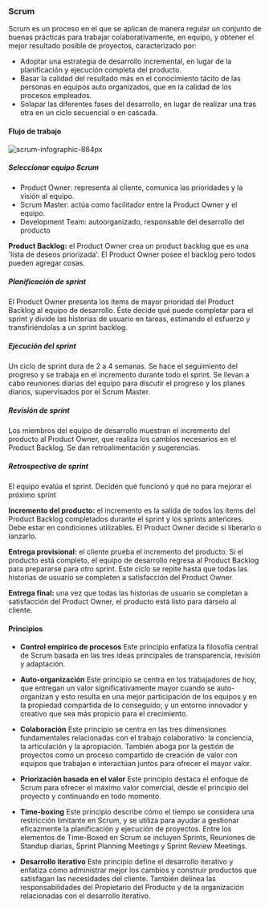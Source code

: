 ### Scrum
Scrum es un proceso en el que se aplican de manera regular un conjunto de buenas prácticas para trabajar colaborativamente, en equipo, y obtener el mejor resultado posible de proyectos, caracterizado por:
- Adoptar una estrategia de desarrollo incremental, en lugar de la planificación y ejecución completa del producto.
- Basar la calidad del resultado más en el conocimiento tácito de las personas en equipos auto organizados, que en la calidad de los procesos empleados.
- Solapar las diferentes fases del desarrollo, en lugar de realizar una tras otra en un ciclo secuencial o en cascada.

#### Flujo de trabajo

![scrum-infographic-864px](https://user-images.githubusercontent.com/38529682/84307937-122fe800-ab34-11ea-8908-baf36a0ee32f.png)

##### Seleccionar equipo Scrum
- Product Owner: representa al cliente, comunica las prioridades y la visión al equipo. 
- Scrum Master: actúa como facilitador entre la Product Owner y el equipo. 
- Development Team: autoorganizado, responsable del desarrollo del producto

**Product Backlog:** el Product Owner crea un product backlog que es una 'lista de deseos priorizada'. El Product Owner posee el backlog pero todos pueden agregar cosas.

##### Planificación de sprint
El Product Owner presenta los ítems de mayor prioridad del Product Backlog al equipo de desarrollo. Éste decide qué puede completar para el sprint y divide las historias de usuario en tareas, estimando el esfuerzo y transfiriéndolas a un sprint backlog.

##### Ejecución del sprint
Un ciclo de sprint dura de 2 a 4 semanas.
Se hace el seguimiento del progreso y se trabaja en el incremento durante todo el sprint.
Se llevan a cabo reuniones diarias del equipo para discutir el progreso y los planes diarios, supervisados por el Scrum Master.

##### Revisión de sprint
Los miembros del equipo de desarrollo muestran el incremento del producto al Product Owner, que realiza los cambios necesarios en el Product Backlog. Se dan retroalimentación y sugerencias.

##### Retrospectiva de sprint
El equipo evalúa el sprint. Deciden qué funcionó y qué no para mejorar el próximo sprint

**Incremento del producto:** el incremento es la salida de todos los ítems del Product Backlog completados durante el sprint y los sprints anteriores. Debe estar en condiciones utilizables. El Product Owner decide si liberarlo o lanzarlo.

**Entrega provisional:** el cliente prueba el incremento del producto. Si el producto está completo, el equipo de desarrollo regresa al Product Backlog para prepararse para otro sprint. Este ciclo se repite hasta que todas las historias de usuario se completen a satisfacción del Product Owner.

**Entrega final:** una vez que todas las historias de usuario se completan a satisfacción del Product Owner, el producto está listo para dárselo al cliente.

#### Principios

- **Control empírico de procesos**
  Este principio enfatiza la filosofía central de Scrum basada en las tres ideas principales de transparencia, revisión y adaptación.

- **Auto-organización**
  Este principio se centra en los trabajadores de hoy, que entregan un valor significativamente mayor cuando se auto-organizan y esto resulta en una mejor participación de los equipos y en la propiedad compartida de lo conseguido; y un entorno innovador y creativo que sea más propicio para el crecimiento.

- **Colaboración**
  Este principio se centra en las tres dimensiones fundamentales relacionadas con el trabajo colaborativo: la conciencia, la articulación y la apropiación. También aboga por la gestión de proyectos como un proceso compartido de creación de valor con equipos que trabajan e interactúan juntos para ofrecer el mayor valor. 

- **Priorización basada en el valor**
  Este principio destaca el enfoque de Scrum para ofrecer el máximo valor comercial, desde el principio del proyecto y continuando en todo momento.

- **Time-boxing**
  Este principio describe cómo el tiempo se considera una restricción limitante en Scrum, y se utiliza para ayudar a gestionar eficazmente la planificación y ejecución de proyectos. Entre los elementos de Time-Boxed en Scrum se incluyen Sprints, Reuniones de Standup diarias, Sprint Planning Meetings y Sprint Review Meetings.

- **Desarrollo iterativo**
  Este principio define el desarrollo iterativo y enfatiza cómo administrar mejor los cambios y construir productos que satisfagan las necesidades del cliente. También delinea las responsabilidades del Propietario del Producto y de la organización relacionadas con el desarrollo iterativo.
